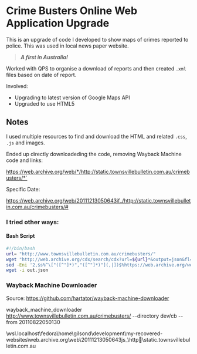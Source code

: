 # Crime Busters Online Web Application Upgrade
This is an upgrade of code I developed to show maps of crimes reported to police. This was used in local news paper website. 

> ***A first in Australia!***

Worked with QPS to organise a download of reports and then created  `.xml` files based on date of report.

Involved:
* Upgrading to latest version of Google Maps API
* Upgraded to use HTML5


## Notes
I used multiple resources to find and download the HTML and related `.css`, `.js` and images.

Ended up directly downloadeding the code, removing Wayback Machine code and links:

<https://web.archive.org/web/*/http://static.townsvillebulletin.com.au/crimebusters/*`>

Specific Date:

<https://web.archive.org/web/20111213050643if_/http://static.townsvillebulletin.com.au/crimebusters/#>

### I tried other ways:

#### Bash Script

```bash
#!/bin/bash
url= "http://www.townsvillebulletin.com.au/crimebusters/" 
wget "http://web.archive.org/cdx/search/cdx?url=${url}*&output=json&fl=original,timestamp" -O out.json
sed -Eni '2,$s%^\["([^"]*)","([^"]*)"](,|])$%https://web.archive.org/web/\2id_/\1%gmp' out.json 
wget -i out.json
```

### Wayback Machine Downloader
Source: https://github.com/hartator/wayback-machine-downloader

wayback_machine_downloader http://www.townsvillebulletin.com.au/crimebusters/ --directory dev/cb --from 20110822050130 


\\wsl.localhost\fedora\home\gilsond\development\my-recovered-websites\web.archive.org\web\20111213050643js_\http\static.townsvillebulletin.com.au

